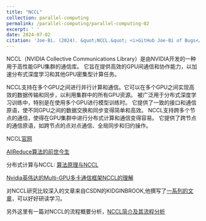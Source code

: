 ```yaml
---
title: "NCCL"
collection: parallel-computing
permalink: /parallel-computing/parallel-computing-02
excerpt: ' '
date: 2024-07-02
citation: 'Joe-Bi. (2024). &quot;NCCL.&quot; <i>GitHub Joe-Bi of Bugs</i>'
---
```

   
NCCL（NVIDIA Collective Communications Library）是由NVIDIA开发的一种用于高性能GPU集群的通信库。
它旨在提供高效的GPU间通信和协作能力，以加速分布式深度学习和其他GPU密集型计算任务。

NCCL支持在多个GPU之间进行并行计算和通信。它可以在多个GPU之间实现高效的数据传输和同步，以利用集群中的所有GPU资源。
被广泛用于分布式深度学习训练中，特别是在使用多个GPU进行模型训练时。
它提供了一致的接口和通信原语，使不同GPU之间的数据交换和同步变得简单和高效。
NCCL支持跨多个节点的通信，使得在GPU集群中进行分布式计算和通信变得容易。
它提供了跨节点的通信原语，如跨节点的点对点通信、全局同步和归约操作。

NCCL[官网](https://developer.nvidia.com/nccl)

[AllReduce算法的前世今生](https://zhuanlan.zhihu.com/p/79030485)

分布式计算与NCCL: [算法原理与NCCL](https://zhuanlan.zhihu.com/p/337549503)

[Nvidia英伟达的Multi-GPU多卡通信框架NCCL的理解](https://www.zhihu.com/question/63219175/answer/206697974)

对NCCL研究比较深入的文章来自CSDN的KIDGINBROOK,他撰写了[一系列的文章](https://blog.csdn.net/kidgin7439/category_11998768.html)，可以好好研读学习。

另外这里有一篇对NCCL的流程概要分析，[NCCL简介及其流程分析](https://www.ctyun.cn/developer/article/464868577030213)


